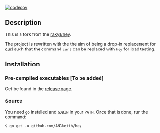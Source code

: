 [![codecov](https://codecov.io/gh/ANGkeith/hey/branch/master/graph/badge.svg?token=060YSNII8G)](https://codecov.io/gh/ANGkeith/hey)
## Description
This is a fork from the [rakyll/hey](https://github.com/rakyll/hey).

The project is rewritten with the the aim of being a drop-in replacement for
[curl](https://github.com/curl/curl) such that the command `curl` can be replaced
with `hey` for load testing.

## Installation
### Pre-compiled executables [To be added]
Get be found in the [release page](http://github.com/ANGkeith/hey/releases).

### Source
You need `go` installed and `GOBIN` in your `PATH`. Once that is done, run the
command:

```shell
$ go get -u github.com/ANGkeith/hey
```
